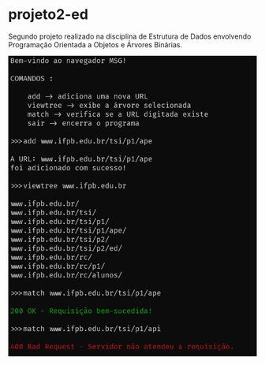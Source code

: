 # projeto2-ed
 Segundo projeto realizado na disciplina de Estrutura de Dados envolvendo Programação Orientada a Objetos e Árvores Binárias.
 
![Screenshot](Screenshot.png)

